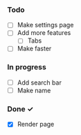 ### Todo
- [ ] Make settings page
- [ ] Add more features
  - [ ] Tabs
- [ ] Make faster
### In progress
- [ ] Add search bar
- [ ] Make name
### Done ✓
- [x] Render page 
